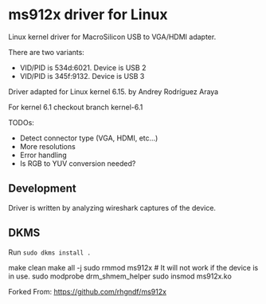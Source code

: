 # ms912x driver for Linux

Linux kernel driver for MacroSilicon USB to VGA/HDMI adapter.

There are two variants:
 - VID/PID is 534d:6021. Device is USB 2
 - VID/PID is 345f:9132. Device is USB 3

Driver adapted for Linux kernel 6.15. by Andrey Rodríguez Araya

For kernel 6.1 checkout branch kernel-6.1

TODOs:

- Detect connector type (VGA, HDMI, etc...)
- More resolutions
- Error handling
- Is RGB to YUV conversion needed?

## Development 

Driver is written by analyzing wireshark captures of the device.

## DKMS

Run `sudo dkms install .`

make clean
make all -j
sudo rmmod ms912x # It will not work if the device is in use.
sudo modprobe drm_shmem_helper
sudo insmod ms912x.ko

Forked From: https://github.com/rhgndf/ms912x


